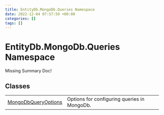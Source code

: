 ```yaml
---
title: EntityDb.MongoDb.Queries Namespace
date: 2022-12-04 07:57:59 +00:00
categories: []
tags: []
---
```


# EntityDb.MongoDb.Queries Namespace
Missing Summary Doc!
## Classes
<table><tr><td><a href='dotnet/entitydb.mongodb.queries.mongodbqueryoptions'>MongoDbQueryOptions</a></td><td>
Options for configuring queries in MongoDb.
</td></tr></table>

